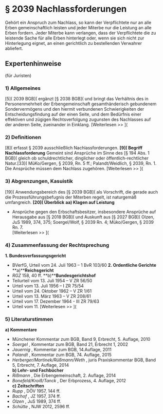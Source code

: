 # § 2039 Nachlassforderungen
Gehört ein Anspruch zum Nachlass, so kann der Verpflichtete nur an alle Erben gemeinschaftlich leisten und jeder Miterbe nur die Leistung an alle Erben fordern. Jeder Miterbe kann verlangen, dass der Verpflichtete die zu leistende Sache für alle Erben hinterlegt oder, wenn sie sich nicht zur Hinterlegung eignet, an einen gerichtlich zu bestellenden Verwahrer abliefert.
## Expertenhinweise
(für Juristen)
### 1) Allgemeines
[5]( 2039 BGB]( ergänzt [§ 2038 BGB]( und bringt das Verhältnis des in Personenmehrheit der Erbengemeinschaft gesamthänderisch gebundenem Sondervermögens und den hiermit verbundenen Schwierigkeiten der Entscheidungsfindung auf der einen Seite, und dem Bedürfnis einer effektiven und zügigen Rechtsverfolgung zugunsten des Nachlasses auf der anderen Seite, zueinander in Einklang.
[Weiterlesen >> ](
### 2) Definitionen
[8]( erfasst § 2039 ausschließlich Nachlassforderungen.
**[9]( Begriff Nachlassforderung**
Gemeint sind Ansprüche im Sinne des [§ 194 Abs. 1 BGB]( gleich ob schuldrechtlicher, dinglicher oder öffentlich-rechtlicher Natur.[33]( MüKo/Gergen, § 2039, Rn. 5 ff.; Palandt/Weidlich, § 2039, Rn. 1. Die Ansprüche müssen dem Nachlass zugehören.
[Weiterlesen >> ](
### 3) Abgrenzungen, Kasuistik
[19]( Anwendungsbereich des [§ 2039 BGB]( als Vorschrift, die gerade auch die Prozessführungsbefugnis der Miterben regelt, ist naturgemäß umfangreich.
**[20]( Überblick**
**aa) Klagen auf Leistung**
* Ansprüche gegen den Erbschaftsbesitzer, insbesondere Ansprüche auf Herausgabe aus [§ 2018 BGB]( und Auskunft aus [§ 2027 BGB]( Olzen, JuS 1989, 374, 375; Soergel/Wolf, § 2039 Rn. 4; Müko/Gergen, § 2039 Rn. 7.  
[Weiterlesen >> ](
### 4) Zusammenfassung der Rechtsprechung
**1. Bundesverfassungsgericht**
- BVerfG, Urteil vom 24. Juli 1963 – 1 BvR 103/60
**2. Ordentliche Gerichte**
**a)****Reichsgericht**
- _RGZ_ 158, 40 ff.
**b)****Bundesgerichtshof**
- Teilurteil vom 13. Juli 1954 – V ZR 56/50
- Urteil vom 13. Juli 1956 – I ZR 75/54
- Urteil vom 24. Oktober 1962 – V ZR 1/61
- Urteil vom 13. März 1963 – V ZR 208/61
- Urteil vom 17. Dezember 1964 - III ZR 79/63
- Urteil vom 11.
[Weiterlesen >> ](
### 5) Literaturstimmen
**a) Kommentare**
* Münchener Kommentar zum BGB, Band 9, Erbrecht, 5. Auflage, 2010
* _Soergel_ , Kommentar zum BGB, Band 21, Erbrecht 1, 2002
* _Jauernig_ , Kommentar zum BGB, 14.Auflage, 2011
* _Palandt_ , Kommentar zum BGB, 74. Auflage, 2015
* _Herberger/Martinek/Rüßmann/Weth_ , juris Praxiskommentar BGB, Band 5, Erbrecht, 7. Auflage, 2014  
**b) Lehr- und Fachbücher**
* _Rißmann_ , Die Erbengemeinschaft, 2. Auflage, 2014
* _Bonefeld/Kroiß/Tanck_ , Der Erbprozess, 4. Auflage, 2012  
**c) Zeitschriften**
* _Rupp_ , DÖV 1957, 144 ff.
* _Bachof_ , JZ 1957, 374 ff.
* _Olzen_ , JuS 1989, 374 ff.
* _Schütte_ , NJW 2012, 2596 ff.